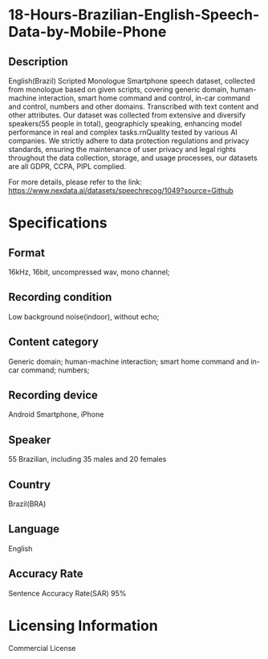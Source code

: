 # 18-Hours-Brazilian-English-Speech-Data-by-Mobile-Phone

## Description
English(Brazil) Scripted Monologue Smartphone speech dataset, collected from monologue based on given scripts, covering generic domain, human-machine interaction, smart home command and control, in-car command and control, numbers and other domains. Transcribed with text content and other attributes. Our dataset was collected from extensive and diversify speakers(55 people in total), geographicly speaking, enhancing model performance in real and complex tasks.rnQuality tested by various AI companies. We strictly adhere to data protection regulations and privacy standards, ensuring the maintenance of user privacy and legal rights throughout the data collection, storage, and usage processes, our datasets are all GDPR, CCPA, PIPL complied.

For more details, please refer to the link: https://www.nexdata.ai/datasets/speechrecog/1049?source=Github


# Specifications
## Format
16kHz, 16bit, uncompressed wav, mono channel;
## Recording condition
Low background noise(indoor), without echo;
## Content category
Generic domain; human-machine interaction; smart home command and in-car command; numbers;
## Recording device
Android Smartphone, iPhone
## Speaker
55 Brazilian, including 35 males and 20 females
## Country
Brazil(BRA)
## Language
English
## Accuracy Rate
Sentence Accuracy Rate(SAR) 95%

# Licensing Information
Commercial License
